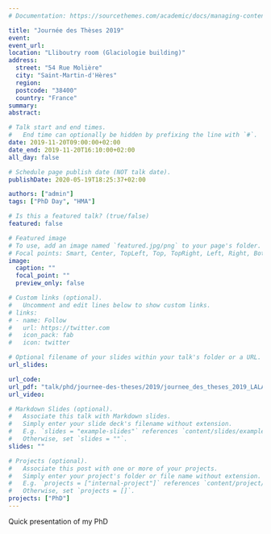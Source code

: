 ```yaml
---
# Documentation: https://sourcethemes.com/academic/docs/managing-content/

title: "Journée des Thèses 2019"
event:
event_url:
location: "Lliboutry room (Glaciologie building)"
address:
  street: "54 Rue Molière"
  city: "Saint-Martin-d'Hères"
  region:
  postcode: "38400"
  country: "France"
summary:
abstract:

# Talk start and end times.
#   End time can optionally be hidden by prefixing the line with `#`.
date: 2019-11-20T09:00:00+02:00
date_end: 2019-11-20T16:10:00+02:00
all_day: false

# Schedule page publish date (NOT talk date).
publishDate: 2020-05-19T18:25:37+02:00

authors: ["admin"]
tags: ["PhD Day", "HMA"]

# Is this a featured talk? (true/false)
featured: false

# Featured image
# To use, add an image named `featured.jpg/png` to your page's folder.
# Focal points: Smart, Center, TopLeft, Top, TopRight, Left, Right, BottomLeft, Bottom, BottomRight.
image:
  caption: ""
  focal_point: ""
  preview_only: false

# Custom links (optional).
#   Uncomment and edit lines below to show custom links.
# links:
# - name: Follow
#   url: https://twitter.com
#   icon_pack: fab
#   icon: twitter

# Optional filename of your slides within your talk's folder or a URL.
url_slides:

url_code:
url_pdf: "talk/phd/journee-des-theses/2019/journee_des_theses_2019_LALANDE.pdf"
url_video:

# Markdown Slides (optional).
#   Associate this talk with Markdown slides.
#   Simply enter your slide deck's filename without extension.
#   E.g. `slides = "example-slides"` references `content/slides/example-slides.md`.
#   Otherwise, set `slides = ""`.
slides: ""

# Projects (optional).
#   Associate this post with one or more of your projects.
#   Simply enter your project's folder or file name without extension.
#   E.g. `projects = ["internal-project"]` references `content/project/deep-learning/index.md`.
#   Otherwise, set `projects = []`.
projects: ["PhD"]
---
```


Quick presentation of my PhD

